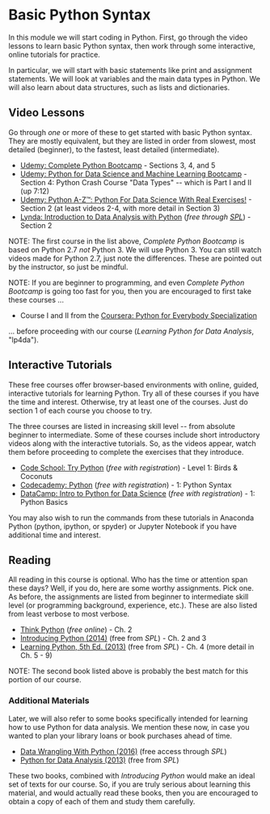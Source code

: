 # Basic Python Syntax

In this module we will start coding in Python. First, go through the video 
lessons to learn basic Python syntax, then work through some interactive, 
online tutorials for practice.

In particular, we will start with basic statements like print and assignment
statements. We will look at variables and the main data types in Python.
We will also learn about data structures, such as lists and dictionaries.

## Video Lessons

Go through *one* or more of these to get started with basic Python syntax. 
They are mostly equivalent, but they are listed in order from slowest, most 
detailed (beginner), to the fastest, least detailed (intermediate).

* [Udemy: Complete Python Bootcamp](https://www.udemy.com/complete-python-bootcamp/) - 
  Sections 3, 4, and 5
* [Udemy: Python for Data Science and Machine Learning Bootcamp](https://www.udemy.com/python-for-data-science-and-machine-learning-bootcamp/) - 
  Section 4: Python Crash Course "Data Types" -- which is Part I and II (up 7:12)
* [Udemy: Python A-Z™: Python For Data Science With Real Exercises!](https://www.udemy.com/python-coding) - 
  Section 2 (at least videos 2-4, with more detail in Section 3)
* [Lynda: Introduction to Data Analysis with Python](https://www.lynda.com/Numpy-tutorials/Introduction-Data-Analysis-Python/) (*free through [SPL](http://lynda.com/portal/sip?org=spl.org)*) - 
  Section 2
  
NOTE: The first course in the list above, *Complete Python Bootcamp* is based 
on Python 2.7 *not* Python 3. We will use Python 3. You can still watch videos 
made for Python 2.7, just note the differences. These are pointed out by the 
instructor, so just be mindful.

NOTE: If you are beginner to programming, and even *Complete Python Bootcamp* 
is going too fast for you, then you are encouraged to first take these courses ...

* Course I and II from the [Coursera: Python for Everybody Specialization](https://www.coursera.org/specializations/python)

... before proceeding with our course (*Learning Python for Data Analysis*, 
"lp4da").

## Interactive Tutorials

These free courses offer browser-based environments with online, guided, 
interactive tutorials for learning Python. Try all of these courses if you 
have the time and interest. Otherwise, try at least one of the courses. Just 
do section 1 of each course you choose to try. 

The three courses are listed in increasing skill level -- from absolute beginner 
to intermediate. Some of these courses include short introductory videos along 
with the interactive tutorials. So, as the videos appear, watch them before 
proceeding to complete the exercises that they introduce.

* [Code School: Try Python](https://www.codeschool.com/courses/try-python) (*free with registration*) - 
  Level 1: Birds & Coconuts
* [Codecademy: Python](https://www.codecademy.com/learn/python) (*free with registration*) - 
  1: Python Syntax
* [DataCamp: Intro to Python for Data Science](https://campus.datacamp.com/courses/intro-to-python-for-data-science/) (*free with registration*) - 
  1: Python Basics

You may also wish to run the commands from these tutorials in Anaconda Python 
(python, ipython, or spyder) or Jupyter Notebook if you have additional time 
and interest.

## Reading

All reading in this course is optional. Who has the time or attention span 
these days? Well, if you do, here are some worthy assignments. Pick one. As 
before, the assignments are listed from beginner to intermediate skill level 
(or programming background, experience, etc.). These are also listed from 
least verbose to most verbose.

* [Think Python](http://greenteapress.com/thinkpython/html/thinkpython003.html) (*free online*) - 
  Ch. 2
* [Introducing Python (2014)](https://seattle.bibliocommons.com/item/show/3098624030_introducing_python) (free from *SPL*) - 
   Ch. 2 and 3
* [Learning Python, 5th Ed. (2013)](https://seattle.bibliocommons.com/item/show/3098595030_learning_python) (free from *SPL*) - 
   Ch. 4 (more detail in Ch. 5 - 9)

NOTE: The second book listed above is probably the best match for this 
portion of our course. 

### Additional Materials

Later, we will also refer to some books specifically intended for learning how 
to use Python for data analysis. We mention these now, in case you wanted to 
plan your library loans or book purchases ahead of time.

* [Data Wrangling With Python (2016)](https://seattle.bibliocommons.com/item/show/3239443030_data_wrangling_with_python) (free access through *SPL*)
* [Python for Data Analysis (2013)](https://seattle.bibliocommons.com/item/show/3098569030_python_for_data_analysis) (free from *SPL*)

These two books, combined with *Introducing Python* would make an ideal set
of texts for our course. So, if you are truly serious about learning this 
material, and would actually read these books, then you are encouraged to 
obtain a copy of each of them and study them carefully.
